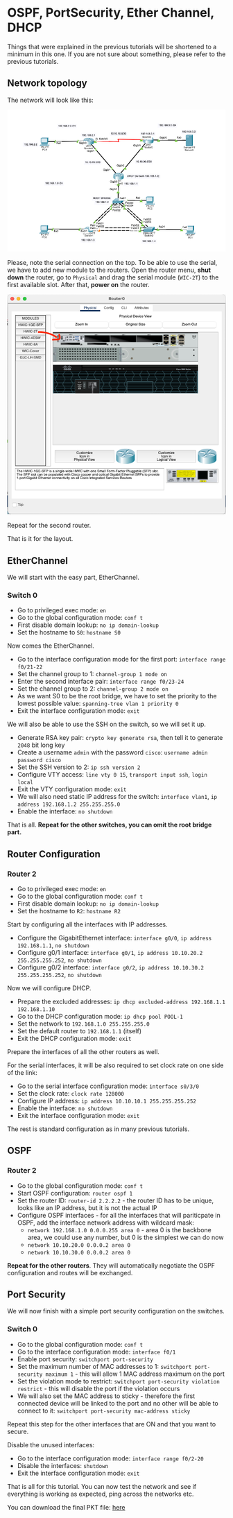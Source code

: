 # OSPF, PortSecurity, Ether Channel, DHCP

Things that were explained in the previous tutorials will be shortened to a minimum in this one. If you are not sure about something, please refer to the previous tutorials.

## Network topology

The network will look like this:

![img.png](../img/ospf_topology.png)

Please, note the serial connection on the top. To be able to use the serial, we have to add new module to the routers.
Open the router menu, **shut down** the router, go to `Physical` and drag the serial module (`WIC-2T`) to the first available slot. After that, **power on** the router.

![img.png](../img/router_serial.png)

Repeat for the second router.

That is it for the layout.


## EtherChannel
We will start with the easy part, EtherChannel.

### Switch 0
- Go to privileged exec mode: `en`
- Go to the global configuration mode: `conf t`
- First disable domain lookup: `no ip domain-lookup`
- Set the hostname to `S0`: `hostname S0`

Now comes the EtherChannel.
- Go to the interface configuration mode for the first port: `interface range f0/21-22`
- Set the channel group to 1: `channel-group 1 mode on`
- Enter the second interface pair: `interface range f0/23-24`
- Set the channel group to 2: `channel-group 2 mode on`
- As we want S0 to be the root bridge, we have to set the priority to the lowest possible value: `spanning-tree vlan 1 priority 0`
- Exit the interface configuration mode: `exit`

We will also be able to use the SSH on the switch, so we will set it up.
- Generate RSA key pair: `crypto key generate rsa`, then tell it to generate `2048` bit long key
- Create a username `admin` with the password `cisco`: `username admin password cisco`
- Set the SSH version to 2: `ip ssh version 2`
- Configure VTY access: `line vty 0 15`, `transport input ssh`, `login local`
- Exit the VTY configuration mode: `exit`
- We will also need static IP address for the switch: `interface vlan1`, `ip address 192.168.1.2 255.255.255.0`
- Enable the interface: `no shutdown`

That is all. **Repeat for the other switches, you can omit the root bridge part.**

## Router Configuration

### Router 2

- Go to privileged exec mode: `en`
- Go to the global configuration mode: `conf t`
- First disable domain lookup: `no ip domain-lookup`
- Set the hostname to `R2`: `hostname R2`

Start by configuring all the interfaces with IP addresses.
- Configure the GigabitEthernet interface: `interface g0/0`, `ip address 192.168.1.1`, `no shutdown`
- Configure g0/1 interface: `interface g0/1`, `ip address 10.10.20.2 255.255.255.252`, `no shutdown`
- Configure g0/2 interface: `interface g0/2`, `ip address 10.10.30.2 255.255.255.252`, `no shutdown`

Now we will configure DHCP.
- Prepare the excluded addresses: `ip dhcp excluded-address 192.168.1.1 192.168.1.10`
- Go to the DHCP configuration mode: `ip dhcp pool POOL-1`
- Set the network to `192.168.1.0 255.255.255.0`
- Set the default router to `192.168.1.1` (itself)
- Exit the DHCP configuration mode: `exit`

Prepare the interfaces of all the other routers as well.

For the serial interfaces, it will be also required to set clock rate on one side of the link:
- Go to the serial interface configuration mode: `interface s0/3/0`
- Set the clock rate: `clock rate 128000`
- Configure IP address: `ip address 10.10.10.1 255.255.255.252`
- Enable the interface: `no shutdown`
- Exit the interface configuration mode: `exit`

The rest is standard configuration as in many previous tutorials.

## OSPF

### Router 2

- Go to the global configuration mode: `conf t`
- Start OSPF configuration: `router ospf 1`
- Set the router ID: `router-id 2.2.2.2` - the router ID has to be unique, looks like an IP address, but it is not the actual IP
- Configure OSPF interfaces - for all the interfaces that will pariticpate in OSPF, add the interface network address with wildcard mask:
  - `network 192.168.1.0 0.0.0.255 area 0` - area 0 is the backbone area, we could use any number, but 0 is the simplest we can do now
  - `network 10.10.20.0 0.0.0.2 area 0`
  - `network 10.10.30.0 0.0.0.2 area 0`

**Repeat for the other routers**. They will automatically negotiate the OSPF configuration and routes will be exchanged.

## Port Security

We will now finish with a simple port security configuration on the switches.

### Switch 0

- Go to the global configuration mode: `conf t`
- Go to the interface configuration mode: `interface f0/1`
- Enable port security: `switchport port-security`
- Set the maximum number of MAC addresses to 1: `switchport port-security maximum 1` - this will allow 1 MAC address maximum on the port
- Set the violation mode to restrict: `switchport port-security violation restrict` - this will disable the port if the violation occurs
- We will also set the MAC address to sticky - therefore the first connected device will be linked to the port and no other will be able to connect to it: `switchport port-security mac-address sticky`

Repeat this step for the other interfaces that are ON and that you want to secure.

Disable the unused interfaces:
- Go to the interface configuration mode: `interface range f0/2-20`
- Disable the interfaces: `shutdown`
- Exit the interface configuration mode: `exit`



That is all for this tutorial. You can now test the network and see if everything is working as expected, ping across the networks etc.

You can download the final PKT file: [here](./pkt_files/OSPF.pkt)